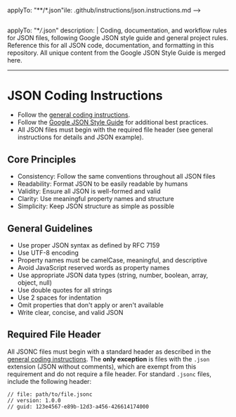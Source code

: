 <!-- file: .github/instructions/json.instructions.md -->
<!-- version: 1.0.0 -->
<!-- guid: 3c2d1e0f-9a8b-7c6d-5e4f-3a2b1c0d9e8f -->

applyTo: "\*\*/\*.json"ile: .github/instructions/json.instructions.md -->

<!-- version: 1.0.0 -->

## <!-- guid: 3c2d1e0f-9a8b-7c6d-5e4f-3a2b1c0d9e8f -->

applyTo: "\*_/_.json" description: | Coding, documentation, and workflow rules
for JSON files, following Google JSON style guide and general project rules.
Reference this for all JSON code, documentation, and formatting in this
repository. All unique content from the Google JSON Style Guide is merged here.

---

# JSON Coding Instructions

- Follow the [general coding instructions](general-coding.instructions.md).
- Follow the
  [Google JSON Style Guide](https://google.github.io/styleguide/jsoncstyleguide.xml)
  for additional best practices.
- All JSON files must begin with the required file header (see general
  instructions for details and JSON example).

## Core Principles

- Consistency: Follow the same conventions throughout all JSON files
- Readability: Format JSON to be easily readable by humans
- Validity: Ensure all JSON is well-formed and valid
- Clarity: Use meaningful property names and structure
- Simplicity: Keep JSON structure as simple as possible

## General Guidelines

- Use proper JSON syntax as defined by RFC 7159
- Use UTF-8 encoding
- Property names must be camelCase, meaningful, and descriptive
- Avoid JavaScript reserved words as property names
- Use appropriate JSON data types (string, number, boolean, array, object, null)
- Use double quotes for all strings
- Use 2 spaces for indentation
- Omit properties that don't apply or aren't available
- Write clear, concise, and valid JSON

## Required File Header

All JSONC files must begin with a standard header as described in the
[general coding instructions](general-coding.instructions.md). The **only
exception** is files with the `.json` extension (JSON without comments), which
are exempt from this requirement and do not require a file header. For standard
`.jsonc` files, include the following header:

```jsonc
// file: path/to/file.jsonc
// version: 1.0.0
// guid: 123e4567-e89b-12d3-a456-426614174000
```

